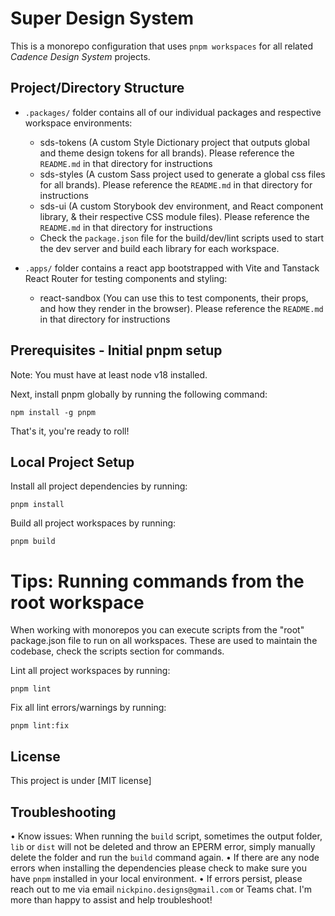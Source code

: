 # Super Design System

This is a monorepo configuration that uses `pnpm workspaces` for all related _Cadence Design System_ projects.

## Project/Directory Structure

- `.packages/` folder contains all of our individual packages and respective workspace environments:
  - sds-tokens (A custom Style Dictionary project that outputs global and theme design tokens for all brands). Please reference the `README.md` in that directory for instructions
  - sds-styles (A custom Sass project used to generate a global css files for all brands). Please reference the `README.md` in that directory for instructions
  - sds-ui (A custom Storybook dev environment, and React component library, & their respective CSS module files). Please reference the `README.md` in that directory for instructions
  - Check the `package.json` file for the build/dev/lint scripts used to start the dev server and build each library for each workspace.

- `.apps/` folder contains a react app bootstrapped with Vite and Tanstack React Router for testing components and styling:
  - react-sandbox (You can use this to test components, their props, and how they render in the browser). Please reference the `README.md` in that directory for instructions

## Prerequisites - Initial pnpm setup

Note: You must have at least node v18 installed.

Next, install pnpm globally by running the following command:

```text
npm install -g pnpm
```

That's it, you're ready to roll!

## Local Project Setup

Install all project dependencies by running:

```text
pnpm install
```

Build all project workspaces by running:

```text
pnpm build
```

# Tips: Running commands from the root workspace

When working with monorepos you can execute scripts from the "root" package.json file to run on all workspaces. These are used to maintain the codebase, check the scripts section for commands.

Lint all project workspaces by running:

```text
pnpm lint
```

Fix all lint errors/warnings by running:

```text
pnpm lint:fix
```

## License

This project is under [MIT license]

## Troubleshooting

• Know issues: When running the `build` script, sometimes the output folder, `lib` or `dist` will not be deleted and throw an EPERM error, simply manually delete the folder and run the `build` command again.
• If there are any node errors when installing the dependencies please check to make sure you have `pnpm` installed in your local environment.
• If errors persist, please reach out to me via email `nickpino.designs@gmail.com` or Teams chat. I'm more than happy to assist and help troubleshoot!
